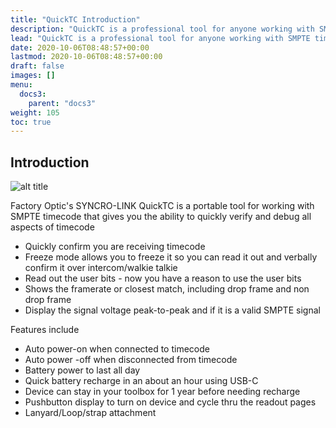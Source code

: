 ```yaml
---
title: "QuickTC Introduction"
description: "QuickTC is a professional tool for anyone working with SMPTE timecode."
lead: "QuickTC is a professional tool for anyone working with SMPTE timecode."
date: 2020-10-06T08:48:57+00:00
lastmod: 2020-10-06T08:48:57+00:00
draft: false
images: []
menu:
  docs3:
    parent: "docs3"
weight: 105
toc: true
---
```


## Introduction

<img src="/images/qtc/qtcrender1.png" title="QuickTC" alt="alt title"/>

Factory Optic's SYNCRO-LINK QuickTC is a portable tool for working with SMPTE timecode that gives you the ability to quickly verify and debug all aspects of timecode

* Quickly confirm you are receiving timecode
* Freeze mode allows you to freeze it so you can read it out and verbally confirm it over intercom/walkie talkie
* Read out the user bits - now you have a reason to use the user bits
* Shows the framerate or closest match, including drop frame and non drop frame
* Display the signal voltage peak-to-peak and if it is a valid SMPTE signal

Features include

* Auto power-on when connected to timecode
* Auto power -off when disconnected from timecode
* Battery power to last all day
* Quick battery recharge in an about an hour using USB-C
* Device can stay in your toolbox for 1 year before needing recharge
* Pushbutton display to turn on device and cycle thru the readout pages
* Lanyard/Loop/strap attachment
